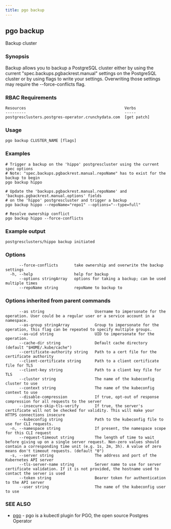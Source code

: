 ```yaml
---
title: pgo backup
---
```

## pgo backup

Backup cluster

### Synopsis

Backup allows you to backup a PostgreSQL cluster either by using
the current "spec.backups.pgbackrest.manual" settings on the PostgreSQL cluster
or by using flags to write your settings. Overwriting those settings may require
the --force-conflicts flag.

### RBAC Requirements
    Resources                                           Verbs
    ---------                                           -----
    postgresclusters.postgres-operator.crunchydata.com  [get patch]

### Usage

```
pgo backup CLUSTER_NAME [flags]
```

### Examples

```
# Trigger a backup on the 'hippo' postgrescluster using the current spec options
# Note: "spec.backups.pgbackrest.manual.repoName" has to exist for the backup to begin
pgo backup hippo

# Update the 'backups.pgbackrest.manual.repoName' and 'backups.pgbackrest.manual.options' fields
# on the 'hippo' postgrescluster and trigger a backup
pgo backup hippo --repoName="repo1" --options="--type=full"

# Resolve ownership conflict
pgo backup hippo --force-conflicts

```
### Example output
```
postgresclusters/hippo backup initiated
```

### Options

```
      --force-conflicts       take ownership and overwrite the backup settings
  -h, --help                  help for backup
      --options stringArray   options for taking a backup; can be used multiple times
      --repoName string       repoName to backup to
```

### Options inherited from parent commands

```
      --as string                      Username to impersonate for the operation. User could be a regular user or a service account in a namespace.
      --as-group stringArray           Group to impersonate for the operation, this flag can be repeated to specify multiple groups.
      --as-uid string                  UID to impersonate for the operation.
      --cache-dir string               Default cache directory (default "$HOME/.kube/cache")
      --certificate-authority string   Path to a cert file for the certificate authority
      --client-certificate string      Path to a client certificate file for TLS
      --client-key string              Path to a client key file for TLS
      --cluster string                 The name of the kubeconfig cluster to use
      --context string                 The name of the kubeconfig context to use
      --disable-compression            If true, opt-out of response compression for all requests to the server
      --insecure-skip-tls-verify       If true, the server's certificate will not be checked for validity. This will make your HTTPS connections insecure
      --kubeconfig string              Path to the kubeconfig file to use for CLI requests.
  -n, --namespace string               If present, the namespace scope for this CLI request
      --request-timeout string         The length of time to wait before giving up on a single server request. Non-zero values should contain a corresponding time unit (e.g. 1s, 2m, 3h). A value of zero means don't timeout requests. (default "0")
  -s, --server string                  The address and port of the Kubernetes API server
      --tls-server-name string         Server name to use for server certificate validation. If it is not provided, the hostname used to contact the server is used
      --token string                   Bearer token for authentication to the API server
      --user string                    The name of the kubeconfig user to use
```

### SEE ALSO

* [pgo](/reference/)	 - pgo is a kubectl plugin for PGO, the open source Postgres Operator

